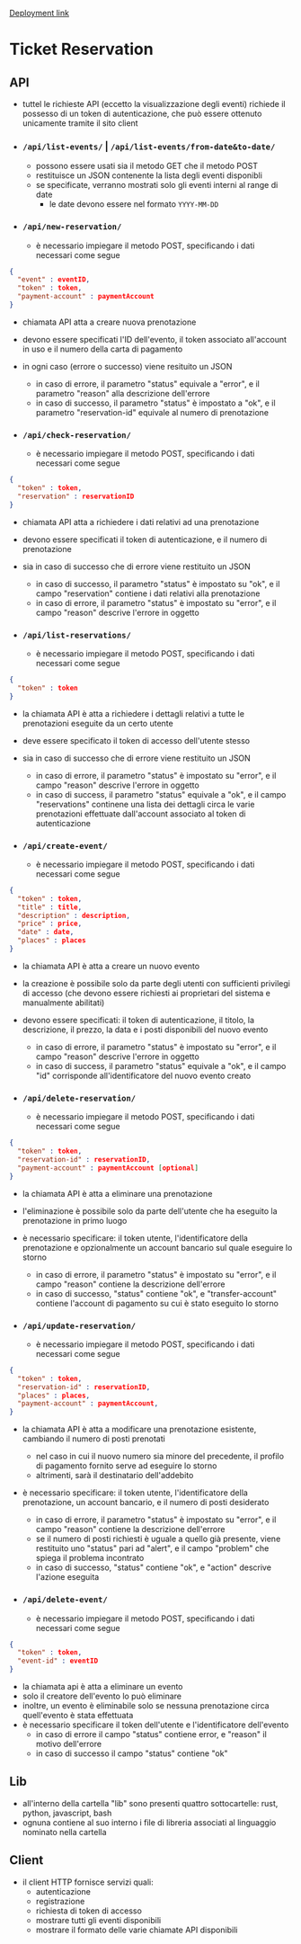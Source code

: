 [Deployment link](https://ticketreservation-production.up.railway.app/)

# Ticket Reservation
## API
- tuttel le richieste API (eccetto la visualizzazione degli eventi) richiede il possesso di un token di autenticazione, che può essere ottenuto unicamente tramite il sito client 

- ### `/api/list-events/` | `/api/list-events/from-date&to-date/`
  - possono essere usati sia il metodo GET che il metodo POST
  - restituisce un JSON contenente la lista degli eventi disponibli
  - se specificate, verranno mostrati solo gli eventi interni al range di date
    - le date devono essere nel formato `YYYY-MM-DD`


- ### `/api/new-reservation/`
  - è necessario impiegare il metodo POST, specificando i dati necessari come segue
```json
{
  "event" : eventID,
  "token" : token,
  "payment-account" : paymentAccount
}
```
  - chiamata API atta a creare nuova prenotazione
  - devono essere specificati l'ID dell'evento, il token associato all'account in uso e il numero della carta di pagamento
  - in ogni caso (errore o successo) viene resituito un JSON
    - in caso di errore, il parametro "status" equivale a "error", e il parametro "reason" alla descrizione dell'errore
    - in caso di successo, il parametro "status" è impostato a "ok", e il parametro "reservation-id" equivale al numero di prenotazione

- ### `/api/check-reservation/`
  - è necessario impiegare il metodo POST, specificando i dati necessari come segue
```json
{
  "token" : token,
  "reservation" : reservationID
}
```
  - chiamata API atta a richiedere i dati relativi ad una prenotazione
  - devono essere specificati il token di autenticazione, e il numero di prenotazione
  - sia in caso di successo che di errore viene restituito un JSON
    - in caso di successo, il parametro "status" è impostato su "ok", e il campo "reservation" contiene i dati relativi alla prenotazione
    - in caso di errore, il parametro "status" è impostato su "error", e il campo "reason" descrive l'errore in oggetto

- ### `/api/list-reservations/`
  - è necessario impiegare il metodo POST, specificando i dati necessari come segue
```json
{
  "token" : token
}
```
  - la chiamata API è atta a richiedere i dettagli relativi a tutte le prenotazioni eseguite da un certo utente
  - deve essere specificato il token di accesso dell'utente stesso
  - sia in caso di successo che di errore viene restituito un JSON
    - in caso di errore, il parametro "status" è impostato su "error", e il campo "reason" descrive l'errore in oggetto
    - in caso di success, il parametro "status" equivale a "ok", e il campo "reservations" continene una lista dei dettagli circa le varie prenotazioni effettuate dall'account associato al token di autenticazione

- ### `/api/create-event/`
  - è necessario impiegare il metodo POST, specificando i dati necessari come segue
```json
{
  "token" : token,
  "title" : title,
  "description" : description,
  "price" : price,
  "date" : date,
  "places" : places
}
```
  - la chiamata API è atta a creare un nuovo evento
  - la creazione è possibile solo da parte degli utenti con sufficienti privilegi di accesso (che devono essere richiesti ai proprietari del sistema e manualmente abilitati)
  - devono essere specificati: il token di autenticazione, il titolo, la descrizione, il prezzo, la data e i posti disponibili del nuovo evento
    - in caso di errore, il parametro "status" è impostato su "error", e il campo "reason" descrive l'errore in oggetto
    - in caso di success, il parametro "status" equivale a "ok", e il campo "id" corrisponde all'identificatore del nuovo evento creato

- ### `/api/delete-reservation/`
  - è necessario impiegare il metodo POST, specificando i dati necessari come segue
```json 
{
  "token" : token,
  "reservation-id" : reservationID,
  "payment-account" : paymentAccount [optional]
} 
```
  - la chiamata API è atta a eliminare una prenotazione
  - l'eliminazione è possibile solo da parte dell'utente che ha eseguito la prenotazione in primo luogo 
  - è necessario specificare: il token utente, l'identificatore della prenotazione e opzionalmente un account bancario sul quale eseguire lo storno
    - in caso di errore, il parametro "status" è impostato su "error", e il campo "reason" contiene la descrizione dell'errore
    - in caso di successo, "status" contiene "ok", e "transfer-account" contiene l'account di pagamento su cui è stato eseguito lo storno

- ### `/api/update-reservation/`
  - è necessario impiegare il metodo POST, specificando i dati necessari come segue 
```json 
{
  "token" : token,
  "reservation-id" : reservationID,
  "places" : places,
  "payment-account" : paymentAccount,
}
```
  - la chiamata API è atta a modificare una prenotazione esistente, cambiando il numero di posti prenotati
    - nel caso in cui il nuovo numero sia minore del precedente, il profilo di pagamento fornito serve ad eseguire lo storno
    - altrimenti, sarà il destinatario dell'addebito
  - è necessario specificare: il token utente, l'identificatore della prenotazione, un account bancario, e il numero di posti desiderato
    - in caso di errore, il parametro "status" è impostato su "error", e il campo "reason" contiene la descrizione dell'errore
    - se il numero di posti richiesti è uguale a quello già presente, viene restituito uno "status" pari ad "alert", e il campo "problem" che spiega il problema incontrato
    - in caso di successo, "status" contiene "ok", e "action" descrive l'azione eseguita

- ### `/api/delete-event/`
  - è necessario impiegare il metodo POST, specificando i dati necessari come segue
```json 
{
  "token" : token,
  "event-id" : eventID
}
```
  - la chiamata api è atta a eliminare un evento 
  - solo il creatore dell'evento lo può eliminare
  - inoltre, un evento è eliminabile solo se nessuna prenotazione circa quell'evento è stata effettuata
  - è necessario specificare il token dell'utente e l'identificatore dell'evento
    - in caso di errore il campo "status" contiene error, e "reason" il motivo dell'errore
    - in caso di successo il campo "status" contiene "ok"

## Lib
- all'interno della cartella "lib" sono presenti quattro sottocartelle: rust, python, javascript, bash
- ognuna contiene al suo interno i file di libreria associati al linguaggio nominato nella cartella

## Client
- il client HTTP fornisce servizi quali:
  - autenticazione
  - registrazione
  - richiesta di token di accesso
  - mostrare tutti gli eventi disponibili 
  - mostrare il formato delle varie chiamate API disponibili